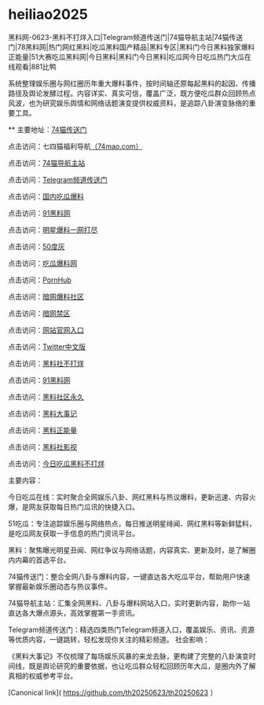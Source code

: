 # heiliao2025
黑料网-0623-黑料不打烊入口|Telegram频道传送门|74猫导航主站|74猫传送门|78黑料网|热门网红黑料|吃瓜黑料国产精品|黑料专区|黑料门今日黑料独家爆料正能量|51大赛吃瓜黑料网|今日黑料|黑料门今日黑料|吃瓜网今日吃瓜热门大瓜在线观看|881比鸭

系统整理娱乐圈与网红圈历年重大爆料事件，按时间轴还原每起黑料的起因、传播路径及舆论发酵过程。内容详实、真实可信，覆盖广泛，既方便吃瓜群众回顾热点风波，也为研究娱乐舆情和网络话题演变提供权威资料，是追踪八卦演变脉络的重要工具。

** 主要地址：<a href="https://74mao.com/">74猫传送门</a>

点击访问：七四猫福利导航<a href="https://74mao.com/">（74mao.com）</a>

点击访问：<a href="https://74mao.com/">74猫导航主站</a>

点击访问：<a href="https://74mao.com/">Telegram频道传送门</a>

点击访问：<a href="https://hl426.pages.dev/">国内吃瓜爆料</a>

点击访问：<a href="https://pi36-2.pages.dev/">91黑料网</a>

点击访问：<a href="https://pi30-02.pages.dev/">明星爆料一网打尽</a>

点击访问：<a href="https://cg184.pages.dev/">50度灰</a>

点击访问：<a href="https://cg09-01.pages.dev/">吃瓜爆料网</a>

点击访问：<a href="https://pi100.pages.dev/">PornHub</a>

点击访问：<a href="https://aw3-05.pages.dev/">暗网爆料社区</a>

点击访问：<a href="https://cg40-9.pages.dev/">暗网禁区</a>

点击访问：<a href="https://pi88-3.pages.dev/">网站官网入口</a>

点击访问：<a href="https://pi02-1.pages.dev/">Twitter中文版</a>

点击访问：<a href="https://cg47-01.pages.dev/">黑料社不打烊</a>

点击访问：<a href="https://pi36-2.pages.dev/">91黑料网</a>

点击访问：<a href="https://hl378.pages.dev/">黑料社区永久</a>

点击访问：<a href="https://hl429.pages.dev/">黑料大事记</a>

点击访问：<a href="https://hl380.pages.dev/">黑料正能量</a>

点击访问：<a href="https://hls-23.pages.dev/">黑料社影视</a>

点击访问：<a href="https://cg06-1.pages.dev/">今日吃瓜黑料不打烊</a>

主要内容：

今日吃瓜在线：实时聚合全网娱乐八卦、网红黑料与热议爆料，更新迅速、内容火爆，是网友获取每日热门瓜讯的快捷入口。

51吃瓜：专注追踪娱乐圈与网络热点，每日推送明星绯闻、网红黑料等新鲜猛料，是吃瓜网友获取一手信息的热门资讯平台。

黑料：聚焦曝光明星丑闻、网红争议与网络话题，内容真实、更新及时，是了解圈内内幕的首选平台。

74猫传送门：整合全网八卦与爆料内容，一键直达各大吃瓜平台，帮助用户快速掌握最新娱乐圈动态与热议事件。

74猫导航主站：汇集全网黑料、八卦与爆料网站入口，实时更新内容，助你一站直达各大爆点源头，高效掌握第一手资讯。

Telegram频道传送门：精选四类热门Telegram频道入口，覆盖娱乐、资讯、资源等优质内容，一键跳转，轻松发现你关注的精彩频道。
社会影响：

《黑料大事记》不仅梳理了每场娱乐风暴的来龙去脉，更构建了完整的八卦演变时间线，既是舆论研究的重要依据，也让吃瓜群众轻松回顾历年大瓜，是圈内外了解真相的权威参考平台。

[Canonical link]( https://github.com/th20250623/th20250623 ）
